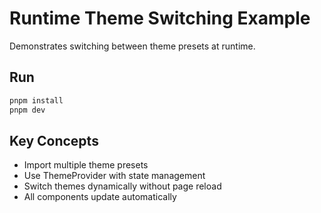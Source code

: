 # Runtime Theme Switching Example

Demonstrates switching between theme presets at runtime.

## Run

```bash
pnpm install
pnpm dev
```

## Key Concepts

- Import multiple theme presets
- Use ThemeProvider with state management
- Switch themes dynamically without page reload
- All components update automatically
